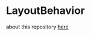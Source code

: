 # LayoutBehavior

about this repository [here](https://qiita.com/kurramkurram/items/32b5b208c2ddb6ff4f51)
